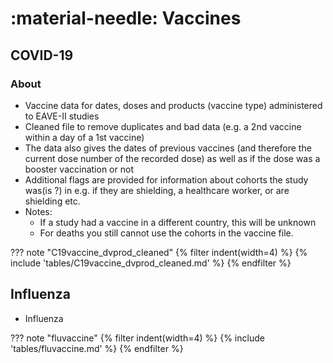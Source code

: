 # :material-needle: Vaccines

## COVID-19

### About
* Vaccine data for dates, doses and products (vaccine type) administered to EAVE-II studies
* Cleaned file to remove duplicates and bad data (e.g. a 2nd vaccine within a day of a 1st vaccine)
* The data also gives the dates of previous vaccines (and therefore the current dose number of the recorded dose) as well as if the dose was a booster vaccination or not
* Additional flags are provided for information about cohorts the study was(is ?) in e.g. if they are shielding, a healthcare worker, or are shielding etc.
* Notes:
   * If a study had a vaccine in a different country, this will be unknown 
   * For deaths you still cannot use the cohorts in the vaccine file.

??? note "C19vaccine_dvprod_cleaned"
{% filter indent(width=4) %}
{% include 'tables/C19vaccine_dvprod_cleaned.md' %}
{% endfilter %}

## Influenza

* Influenza 

??? note "fluvaccine"
{% filter indent(width=4) %}
{% include 'tables/fluvaccine.md' %}
{% endfilter %}
